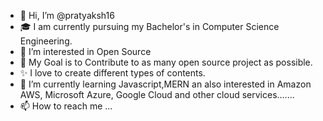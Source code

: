 - 👋 Hi, I’m @pratyaksh16
- 🎓 I am currently pursuing my Bachelor's in Computer Science Engineering.
- 👀 I’m interested in Open Source
- 🎯 My Goal is to Contribute to as many open source project as possible.
- ✨ I love to create different types of contents.
- 🌱 I’m currently learning Javascript,MERN an also interested in Amazon AWS, Microsoft Azure, Google Cloud and other cloud services.......
- 📫 How to reach me ...

<!---
pratyaksh16/pratyaksh16 is a ✨ special ✨ repository because its `README.md` (this file) appears on your GitHub profile.
You can click the Preview link to take a look at your changes.
--->
